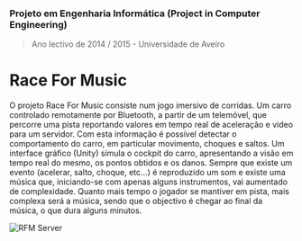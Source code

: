 ### Projeto em Engenharia Informática (Project in Computer Engineering)
> Ano lectivo de 2014 / 2015 - Universidade de Aveiro

# Race For Music

O projeto Race For Music consiste num jogo imersivo de corridas.
Um carro controlado remotamente por Bluetooth, a partir de um telemóvel, que percorre uma pista reportando valores em tempo real de aceleração e video para um servidor. Com esta informação é possível detectar o comportamento do carro, em particular movimento, choques e saltos. Um interface gráfico (Unity) simula o cockpit do carro, apresentando a visão em tempo real do mesmo, os pontos obtidos e os danos.
Sempre que existe um evento (acelerar, salto, choque, etc…) é reproduzido um som e existe uma música que, iniciando-se com apenas alguns instrumentos, vai aumentado de complexidade. Quanto mais tempo o jogador se mantiver em pista, mais complexa será a música, sendo que o objectivo é chegar ao final da música, o que dura alguns minutos.

![RFM Server](https://dl.dropboxusercontent.com/u/3500994/pei-rfm.png)

